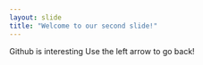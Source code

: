 ```yaml
---
layout: slide
title: "Welcome to our second slide!"
---
```

Github is interesting 
Use the left arrow to go back!
